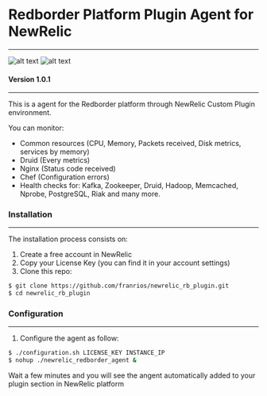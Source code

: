 # Redborder Platform Plugin Agent for NewRelic
---
![alt text](http://www.aeiciberseguridad.es/imagenes%5Cdescargas%5C7492047.jpg "Redborder")
![alt text](https://www.drupal.org/files/styles/grid-3/public/NewRelic.png?itok=tmr3C7yP "NewRelic")

#### Version 1.0.1
---
This is a agent for the Redborder platform through NewRelic Custom Plugin environment.

You can monitor:
  - Common resources (CPU, Memory, Packets received, Disk metrics, services by      memory)
  - Druid (Every metrics)
  - Nginx (Status code received)
  - Chef (Configuration errors)
  - Health checks for: Kafka, Zookeeper, Druid, Hadoop, Memcached, Nprobe,            PostgreSQL, Riak and many more.

### Installation
---
The installation process consists on:

1. Create a free account in NewRelic
2. Copy your License Key (you can find it in your account settings)
3. Clone this repo:

```sh
$ git clone https://github.com/franrios/newrelic_rb_plugin.git
$ cd newrelic_rb_plugin
```
### Configuration
---
1. Configure the agent as follow:
```sh
$ ./configuration.sh LICENSE_KEY INSTANCE_IP
$ nohup ./newrelic_redborder_agent &
```
Wait a few minutes and you will see the angent automatically added to your plugin section in NewRelic platform
